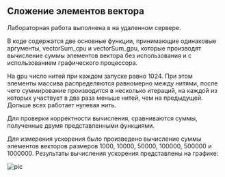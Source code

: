 
## Сложение элементов вектора

Лабораторная работа выполнена в на удаленном сервере.

В коде содержатся две основные функции, принимающие одинаковые аргументы, vectorSum_cpu и vectorSum_gpu, которые производят вычисление суммы элементов вектора без использования и с использованием графического процессора.

На gpu число нитей при каждом запуске равно 1024. При этом элементы массива распределяются равномерно между нитями, после чего суммирование производится в несколько итераций, на каждой из которых участвует в два раза меньше нитей, чем на предыдущей. Дольше всех работает нулевая нить.

Для проверки корректности вычисления, сравниваются суммы, полученные двумя представленными функциями.

Для измерения ускорения было произведено вычисление суммы элементов векторов размеров 1000, 10000, 50000, 100000, 500000 и 1000000. Результаты вычисления ускорения представлены на графике:

![pic](https://github.com/MariaShaiina/hpc-2022/blob/8c02926d1a514ed57048ccb3f9548cd162791dd0/Lab2_VectorSum/img.png)
